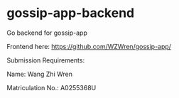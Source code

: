 # gossip-app-backend
Go backend for gossip-app

Frontend here: https://github.com/WZWren/gossip-app/

Submission Requirements:

Name: Wang Zhi Wren

Matriculation No.: A0255368U
